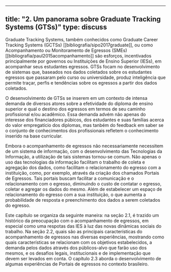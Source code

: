 
---
title: "2. Um panorama sobre Graduate Tracking Systems (GTSs)"
type: discuss
---
Graduate Tracking Systems, também conhecidos como Graduate Career Tracking Systems (GCTSs) [[bibliografia/sipo2017graduate]], ou como Acompanhamento ou Monitoramento de Egressos (SMEs) [[bibliografia/paul2015acompanhamento]] são esforços, incentivados principalmente por governos ou Instituições de Ensino Superior (IESs), em acompanhar seus estudantes egressos. GTSs focam no desenvolvimento de sistemas que, baseados nos dados coletados sobre os estudantes egressos que passaram pelo curso ou universidade, produz inteligência que permite traçar, perfis e tendências sobre os egressos a partir dos dados coletados.

O desenvolvimento de GTSs se inserem em um contexto de intensa demanda de diversos atores sobre a efetividade do diploma de ensino superior e qual o destino dos egressos em termos de seu caminho profissional e/ou acadêmico. Essa demanda advém não apenas do interesse dos financiadores púbicos, dos estudantes e suas famílias acerca do valor empregatício dos diplomas, mas tanbém do feedback em saber se o conjunto de conhecimentos dos profissionais refletem o conhecimento inserido na base curricular.

Embora o acompanhamento de egressos não necessariamente necessitem de um sistema de informação, com o desenvolvimento das Tecnologias da Informação, a utilização de tais sistemas tornou-se comum. Não apenas o uso das tecnologias da informação facilitam o trabalho de coleta e agregação dos dados, como facilitam o relacionamento do egresso com a instituição, como, por exemplo, através da criação dos chamados Portais de Egressos. Tais portais buscam facilitar a comunicação e o relacionamento com o egresso, diminuindo o custo de contatar o egresso, coletar e agregar os dados do mesmo. Além de estabelecer um espaço de relacionamento do egresso com a sua instituição, o que aumenta a probabilidade de resposta e preenchimento dos dados a serem coletados do egresso.

Este capítulo se organiza da seguinte maneira: na seção 2.1, é trazido um histórico da preocupação com o acompanhamento de egressos, em especial como uma respotas das IES à luz das novas dinâmicas sociais do trabalho. Na seção 2.2, quais são as principais características do acompanhamento de egressos nas diversas experiências, mostrando como quais características se relacionam com os objetivos estabelecidos, a demanda pelos dados através dos públicos-alvo que farão uso dos mesmos, e os desafios legais, institucionais e de implementação que devem ser levados em conta. O capítulo 2.3 aborda o desenvolvimento de algumas experiências de Portais de egressos no contexto brasileiro. 
